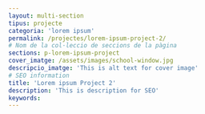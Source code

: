 ```yaml
---
layout: multi-section
tipus: projecte
categoria: 'lorem ipsum'
permalink: /projectes/lorem-ipsum-project-2/
# Nom de la col·leccio de seccions de la pàgina
sections: p-lorem-ipsum-project
cover_imatge: /assets/images/school-window.jpg
descripcio_imatge: 'This is alt text for cover image'
# SEO information
title: 'Lorem ipsum Project 2'
description: 'This is description for SEO'
keywords:
---
```


